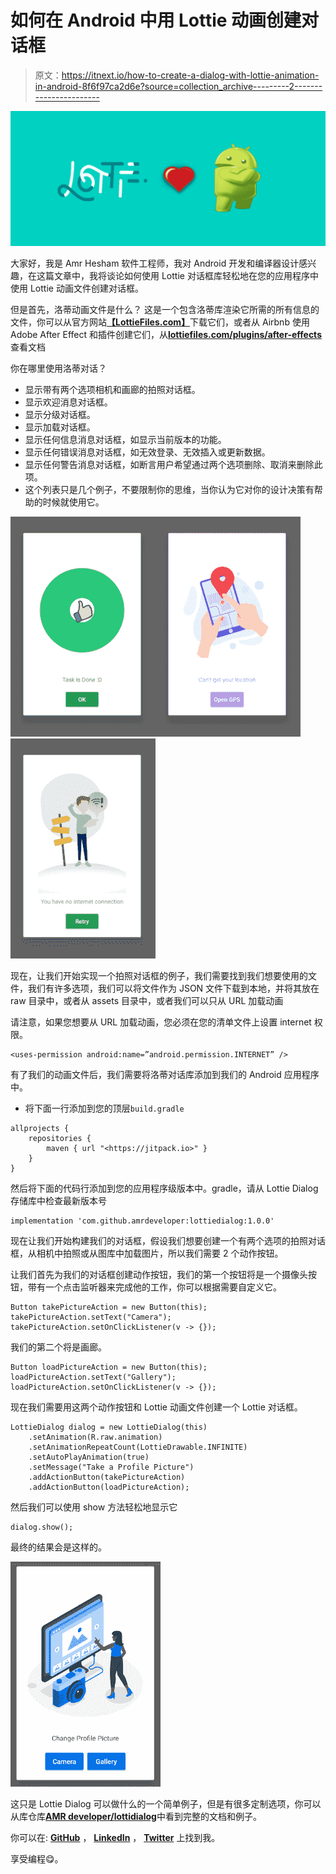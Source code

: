 # 如何在 Android 中用 Lottie 动画创建对话框

> 原文：<https://itnext.io/how-to-create-a-dialog-with-lottie-animation-in-android-8f6f97ca2d6e?source=collection_archive---------2----------------------->

![](img/dd4253a4a6d0ab1389e9205dd18410cb.png)

大家好，我是 Amr Hesham 软件工程师，我对 Android 开发和编译器设计感兴趣，在这篇文章中，我将谈论如何使用 Lottie 对话框库轻松地在您的应用程序中使用 Lottie 动画文件创建对话框。

但是首先，洛蒂动画文件是什么？
这是一个包含洛蒂库渲染它所需的所有信息的文件，你可以从官方网站[**【LottieFiles.com】**](http://lottiefiles.com/)下载它们，或者从 Airbnb 使用 Adobe After Effect 和插件创建它们，从[**lottiefiles.com/plugins/after-effects**](http://lottiefiles.com/plugins/after-effects)查看文档

你在哪里使用洛蒂对话？

*   显示带有两个选项相机和画廊的拍照对话框。
*   显示欢迎消息对话框。
*   显示分级对话框。
*   显示加载对话框。
*   显示任何信息消息对话框，如显示当前版本的功能。
*   显示任何错误消息对话框，如无效登录、无效插入或更新数据。
*   显示任何警告消息对话框，如断言用户希望通过两个选项删除、取消来删除此项。
*   这个列表只是几个例子，不要限制你的思维，当你认为它对你的设计决策有帮助的时候就使用它。

![](img/de8591c95cfb69ac3b39521c4b42fbc3.png)![](img/825415155a97ac43a78d4167f2c0427b.png)![](img/62040e1d7cdad55ce8a01db78ed0c388.png)

现在，让我们开始实现一个拍照对话框的例子，我们需要找到我们想要使用的文件，我们有许多选项，我们可以将文件作为 JSON 文件下载到本地，并将其放在 raw 目录中，或者从 assets 目录中，或者我们可以只从 URL 加载动画

请注意，如果您想要从 URL 加载动画，您必须在您的清单文件上设置 internet 权限。

```
<uses-permission android:name=”android.permission.INTERNET” />
```

有了我们的动画文件后，我们需要将洛蒂对话库添加到我们的 Android 应用程序中。

*   将下面一行添加到您的顶层`build.gradle`

```
allprojects {     
    repositories {         
        maven { url "<https://jitpack.io>" }     
    }
}
```

然后将下面的代码行添加到您的应用程序级版本中。gradle，请从 Lottie Dialog 存储库中检查最新版本号

```
implementation 'com.github.amrdeveloper:lottiedialog:1.0.0'
```

现在让我们开始构建我们的对话框，假设我们想要创建一个有两个选项的拍照对话框，从相机中拍照或从图库中加载图片，所以我们需要 2 个动作按钮。

让我们首先为我们的对话框创建动作按钮，我们的第一个按钮将是一个摄像头按钮，带有一个点击监听器来完成他的工作，你可以根据需要自定义它。

```
Button takePictureAction = new Button(this); takePictureAction.setText("Camera"); takePictureAction.setOnClickListener(v -> {});
```

我们的第二个将是画廊。

```
Button loadPictureAction = new Button(this); loadPictureAction.setText("Gallery"); loadPictureAction.setOnClickListener(v -> {});
```

现在我们需要用这两个动作按钮和 Lottie 动画文件创建一个 Lottie 对话框。

```
LottieDialog dialog = new LottieDialog(this)
    .setAnimation(R.raw.animation)
    .setAnimationRepeatCount(LottieDrawable.INFINITE)
    .setAutoPlayAnimation(true)
    .setMessage("Take a Profile Picture")
    .addActionButton(takePictureAction)
    .addActionButton(loadPictureAction);
```

然后我们可以使用 show 方法轻松地显示它

```
dialog.show();
```

最终的结果会是这样的。

![](img/3bf63135edca4cd1cb6d6d7f67aac568.png)

这只是 Lottie Dialog 可以做什么的一个简单例子，但是有很多定制选项，你可以从库仓库[**AMR developer/lottidialog**](https://github.com/AmrDeveloper/lottiedialog)中看到完整的文档和例子。

你可以在: [**GitHub**](https://github.com/amrdeveloper) ， [**LinkedIn**](https://www.linkedin.com/in/amrdeveloper/) ， [**Twitter**](https://twitter.com/amrdeveloper) 上找到我。

享受编程😋。
